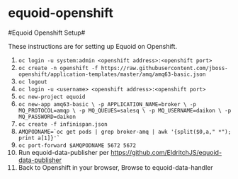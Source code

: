 # equoid-openshift

#Equoid Openshift Setup#

These instructions are for setting up Equoid on Openshift.

1. `oc login -u system:admin <openshift address>:<openshift port>`
1. `oc create -n openshift -f https://raw.githubusercontent.com/jboss-openshift/application-templates/master/amq/amq63-basic.json`
1. `oc logout`
1. `oc login -u <username> <openshift address>:<openshift port>`
1. `oc new-project equoid`
1. `oc new-app amq63-basic \
	-p APPLICATION_NAME=broker \
	-p MQ_PROTOCOL=amqp \
	-p MQ_QUEUES=salesq \
	-p MQ_USERNAME=daikon \
	-p MQ_PASSWORD=daikon`
8. `oc create -f infinispan.json`
8. ``AMQPODNAME=`oc get pods | grep broker-amq | awk '{split($0,a," *"); print a[1]}'` ``
9. `oc port-forward $AMQPODNAME 5672 5672`
10. Run equoid-data-publisher per https://github.com/EldritchJS/equoid-data-publisher
11. Back to Openshift in your browser, Browse to equoid-data-handler
